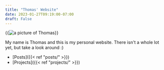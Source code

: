 ```yaml
---
title: "Thomas' Website"
date: 2023-01-27T09:19:00-07:00
draft: False 
---
```


{{<img class="center" src="me.jpg" alt="a picture of Thomas">}} 

My name is Thomas and this is my personal website. There isn't a whole lot yet, but take a look around :)


- [Posts]({{< ref "posts/" >}})
- [Projects]({{< ref "projects/" >}})
